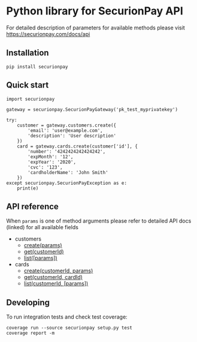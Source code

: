 Python library for SecurionPay API
===================================

For detailed description of parameters for available methods
please visit https://securionpay.com/docs/api

Installation
------------

```
pip install securionpay
```

Quick start
-----------

```
import securionpay

gateway = securionpay.SecurionPayGateway('pk_test_myprivatekey')

try:
    customer = gateway.customers.create({
        'email': 'user@example.com',
        'description': 'User description'
    })
    card = gateway.cards.create(customer['id'], {
        'number': '4242424242424242',
        'expMonth': '12',
        'expYear': '2020',
        'cvc': '123',
        'cardholderName': 'John Smith'
    })
except securionpay.SecurionPayException as e:
    print(e)
```

API reference
-------------

When ``params`` is one of method arguments please refer to detailed API docs (linked) for all available fields

- customers
    - [create(params)](https://securionpay.com/docs/api#customer-create)
    - [get(customerId)](https://securionpay.com/docs/api#customer-retrieve)
    - [list([params])](https://securionpay.com/docs/api#customer-list)
- cards
    - [create(customerId, params)](https://securionpay.com/docs/api#card-create)
    - [get(customerId, cardId)](https://securionpay.com/docs/api#card-retrieve)
    - [list(customerId, [params])](https://securionpay.com/docs/api#card-list)

Developing
----------

To run integration tests and check test coverage:
```
coverage run --source securionpay setup.py test
coverage report -m
```
